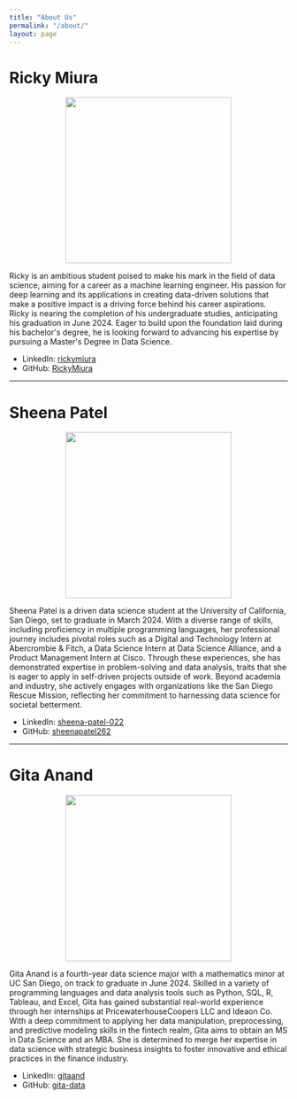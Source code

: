 ```yaml
---
title: "About Us"
permalink: "/about/"
layout: page
---
```


# Ricky Miura

<center>
<img src="../assets/ricky.png" width= 300>
</center>

Ricky is an ambitious student poised to make his mark in the field of data science, aiming for a career as a machine learning engineer. His passion for deep learning and its applications in creating data-driven solutions that make a positive impact is a driving force behind his career aspirations. Ricky is nearing the completion of his undergraduate studies, anticipating his graduation in June 2024. Eager to build upon the foundation laid during his bachelor's degree, he is looking forward to advancing his expertise by pursuing a Master's Degree in Data Science. 

- LinkedIn: [rickymiura](https://www.linkedin.com/in/rickymiura/)
- GitHub: [RickyMiura](https://github.com/RickyMiura)
  
---

# Sheena Patel

<center>
<img src="../assets/sheena.png" width= 300>
</center>

Sheena Patel is a driven data science student at the University of California, San Diego, set to graduate in March 2024. With a diverse range of skills, including proficiency in multiple programming languages, her professional journey includes pivotal roles such as a Digital and Technology Intern at Abercrombie & Fitch, a Data Science Intern at Data Science Alliance, and a Product Management Intern at Cisco. Through these experiences, she has demonstrated expertise in problem-solving and data analysis, traits that she is eager to apply in self-driven projects outside of work. Beyond academia and industry, she actively engages with organizations like the San Diego Rescue Mission, reflecting her commitment to harnessing data science for societal betterment.

- LinkedIn: [sheena-patel-022](https://www.linkedin.com/in/sheena-patel-022/)
- GitHub: [sheenapatel262](https://github.com/sheenapatel262)

---

# Gita Anand

<center>
<img src="../assets/gita.png" width= 300>
</center>

Gita Anand is a fourth-year data science major with a mathematics minor at UC San Diego, on track to graduate in June 2024. Skilled in a variety of programming languages and data analysis tools such as Python, SQL, R, Tableau, and Excel, Gita has gained substantial real-world experience through her internships at PricewaterhouseCoopers LLC and Ideaon Co. With a deep commitment to applying her data manipulation, preprocessing, and predictive modeling skills in the fintech realm, Gita aims to obtain an MS in Data Science and an MBA. She is determined to merge her expertise in data science with strategic business insights to foster innovative and ethical practices in the finance industry.

- LinkedIn: [gitaand](https://www.linkedin.com/in/gitaanand)
- GitHub: [gita-data](https://github.com/gita-data)

